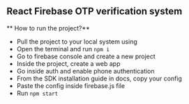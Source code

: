 ## React Firebase OTP verification system
** How to run the project?**<br />
 - Pull the project to your local system using
 - Open the terminal and run `npm i`
 - Go to firebase console and create a new project
 - Inside the project, create a web app
 - Go inside auth and enable phone authentication
 - From the SDK installation guide in docs, copy your config
 - Paste the config inside firebase.js file
 - Run `npm start`

